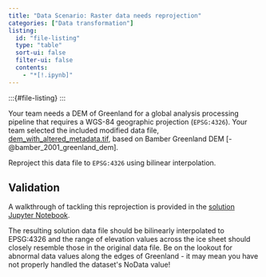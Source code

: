 ```yaml
---
title: "Data Scenario: Raster data needs reprojection"
categories: ["Data transformation"]
listing:
  id: "file-listing"
  type: "table"
  sort-ui: false
  filter-ui: false
  contents:
    - "*[!.ipynb]"
---
```


:::{#file-listing}
:::


Your team needs a DEM of Greenland for a global analysis processing pipeline
that requires a WGS-84 geographic projection (`EPSG:4326`). Your team selected
the included modified data file,
[dem_with_altered_metadata.tif](/content/exercises/data-scenarios/raster-needs-reprojection/dem_with_altered_metadata.tif),
based on Bamber Greenland DEM [-@bamber_2001_greenland_dem].

Reproject this data file to `EPSG:4326` using bilinear interpolation.


## Validation

A walkthrough of tackling this reprojection is provided in the [solution Jupyter
Notebook](/content/exercises/data-scenarios/raster-needs-reprojection/solutions/solution.ipynb).

The resulting solution data file should be bilinearly interpolated to EPSG:4326
and the range of elevation values across the ice sheet should closely resemble
those in the original data file. Be on the lookout for abnormal data values
along the edges of Greenland - it may mean you have not properly handled the
dataset's NoData value!
